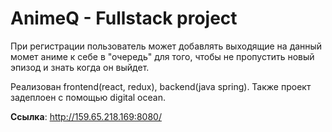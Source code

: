 # AnimeQ - Fullstack project
При регистрации пользователь может добавлять выходящие на данный момет аниме к себе в "очередь" для того, чтобы не пропустить новый эпизод и знать когда он выйдет.

Реализован frontend(react, redux), backend(java spring). Также проект задеплоен с помощью digital ocean.

__Ссылка__: http://159.65.218.169:8080/
